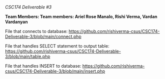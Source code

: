 *CSC174 Deliverable #3*

**Team Members: Team members: Ariel Rose Manalo, Rishi Verma, Vardan Vardanyan**

File that connects to database: 
https://github.com/rishiverma-csus/CSC174-Deliverable-3/blob/main/connect.php

File that handles SELECT statement to output table: 
https://github.com/rishiverma-csus/CSC174-Deliverable-3/blob/main/table.php

File that handles INSERT to database: 
https://github.com/rishiverma-csus/CSC174-Deliverable-3/blob/main/insert.php
